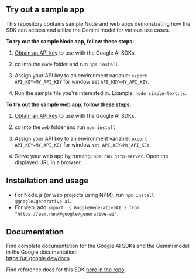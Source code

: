 ## Try out a sample app

This repository contains sample Node and web apps demonstrating how the SDK can access and utilize the Gemini model for various use cases.

**To try out the sample Node app, follow these steps:**



1.  [Obtain an API key](https://makersuite.google.com/app/apikey) to use with the Google AI SDKs.

1.  cd into the `node` folder and run `npm install`.

1.  Assign your API key to an environment variable: `export API_KEY=MY_API_KEY` for window set `API_KEY=MY_API_KEY`.

1.  Run the sample file you're interested in. Example: `node simple-text.js`.

**To try out the sample web app, follow these steps:**



1.  [Obtain an API key](https://makersuite.google.com/app/apikey) to use with the Google AI SDKs.

1.  cd into the `web` folder and run `npm install`.

1.  Assign your API key to an environment variable: `export API_KEY=MY_API_KEY` for window `set API_KEY=MY_API_KEY`.

1.  Serve your web app by running: `npm run http-server`. Open the displayed URL in a browser.

## Installation and usage

- For Node.js (or web projects using NPM), run `npm install @google/generative-ai`.
- For web, add `import  { GoogleGenerativeAI } from "https://esm.run/@google/generative-ai"`.

## Documentation

Find complete documentation for the Google AI SDKs and the Gemini model in the Google documentation:\
https://ai.google.dev/docs

Find reference docs for this SDK [here in the repo](/docs/reference/generative-ai.md).
